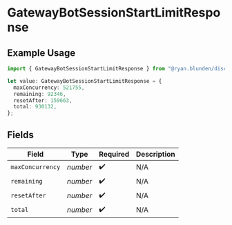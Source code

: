 # GatewayBotSessionStartLimitResponse

## Example Usage

```typescript
import { GatewayBotSessionStartLimitResponse } from "@ryan.blunden/discord-sdk/models/components";

let value: GatewayBotSessionStartLimitResponse = {
  maxConcurrency: 521755,
  remaining: 92346,
  resetAfter: 159663,
  total: 930132,
};
```

## Fields

| Field              | Type               | Required           | Description        |
| ------------------ | ------------------ | ------------------ | ------------------ |
| `maxConcurrency`   | *number*           | :heavy_check_mark: | N/A                |
| `remaining`        | *number*           | :heavy_check_mark: | N/A                |
| `resetAfter`       | *number*           | :heavy_check_mark: | N/A                |
| `total`            | *number*           | :heavy_check_mark: | N/A                |